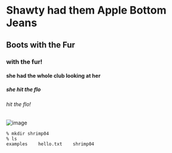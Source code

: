 # Shawty had them Apple Bottom Jeans 
## Boots with the Fur 
### with the fur!
#### she had the whole club looking at her
##### she hit the flo 
###### hit the flo! 

![image](https://github.com/user-attachments/assets/8245a9f8-ac48-42f8-9b5d-f7ec11cb08c4)

```
% mkdir shrimp04
% ls
examples    hello.txt    shrimp04
```
